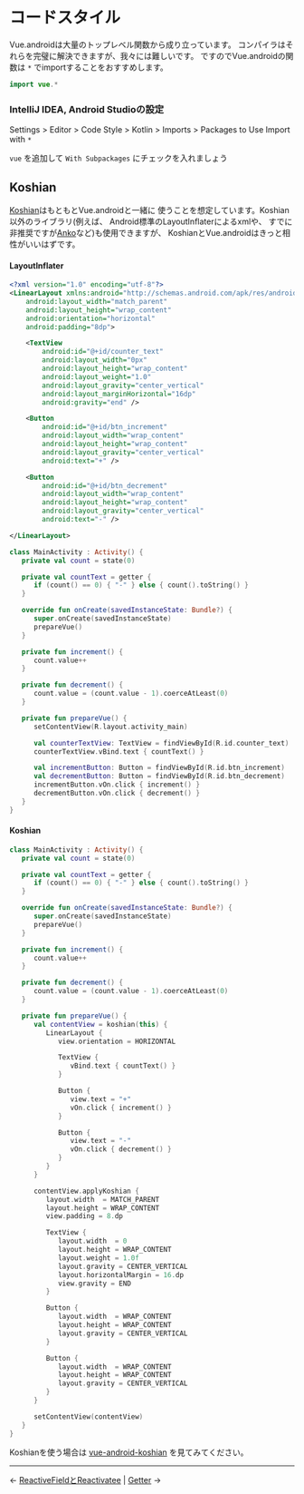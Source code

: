 
コードスタイル
================================================================================

Vue.androidは大量のトップレベル関数から成り立っています。
コンパイラはそれらを完璧に解決できますが、我々には難しいです。
ですのでVue.androidの関数は `*` でimportすることをおすすめします。

```kotlin
import vue.*
```

### IntelliJ IDEA, Android Studioの設定

Settings > Editor > Code Style > Kotlin > Imports > Packages to Use Import with `*`

`vue` を追加して `With Subpackages` にチェックを入れましょう


Koshian
--------------------------------------------------------------------------------

[Koshian](https://github.com/wcaokaze/Koshian)はもともとVue.androidと一緒に
使うことを想定しています。Koshian以外のライブラリ(例えば、
Android標準のLayoutInflaterによるxmlや、
すでに非推奨ですが[Anko](https://github.com/Kotlin/anko)など)も使用できますが、
KoshianとVue.androidはきっと相性がいいはずです。

#### LayoutInflater
```xml
<?xml version="1.0" encoding="utf-8"?>
<LinearLayout xmlns:android="http://schemas.android.com/apk/res/android"
    android:layout_width="match_parent"
    android:layout_height="wrap_content"
    android:orientation="horizontal"
    android:padding="8dp">

    <TextView
        android:id="@+id/counter_text"
        android:layout_width="0px"
        android:layout_height="wrap_content"
        android:layout_weight="1.0"
        android:layout_gravity="center_vertical"
        android:layout_marginHorizontal="16dp"
        android:gravity="end" />

    <Button
        android:id="@+id/btn_increment"
        android:layout_width="wrap_content"
        android:layout_height="wrap_content"
        android:layout_gravity="center_vertical"
        android:text="+" />

    <Button
        android:id="@+id/btn_decrement"
        android:layout_width="wrap_content"
        android:layout_height="wrap_content"
        android:layout_gravity="center_vertical"
        android:text="-" />

</LinearLayout>
```
```kotlin
class MainActivity : Activity() {
   private val count = state(0)

   private val countText = getter {
      if (count() == 0) { "-" } else { count().toString() }
   }

   override fun onCreate(savedInstanceState: Bundle?) {
      super.onCreate(savedInstanceState)
      prepareVue()
   }

   private fun increment() {
      count.value++
   }

   private fun decrement() {
      count.value = (count.value - 1).coerceAtLeast(0)
   }

   private fun prepareVue() {
      setContentView(R.layout.activity_main)

      val counterTextView: TextView = findViewById(R.id.counter_text)
      counterTextView.vBind.text { countText() }

      val incrementButton: Button = findViewById(R.id.btn_increment)
      val decrementButton: Button = findViewById(R.id.btn_decrement)
      incrementButton.vOn.click { increment() }
      decrementButton.vOn.click { decrement() }
   }
}
```

#### Koshian
```kotlin
class MainActivity : Activity() {
   private val count = state(0)

   private val countText = getter {
      if (count() == 0) { "-" } else { count().toString() }
   }

   override fun onCreate(savedInstanceState: Bundle?) {
      super.onCreate(savedInstanceState)
      prepareVue()
   }

   private fun increment() {
      count.value++
   }

   private fun decrement() {
      count.value = (count.value - 1).coerceAtLeast(0)
   }

   private fun prepareVue() {
      val contentView = koshian(this) {
         LinearLayout {
            view.orientation = HORIZONTAL

            TextView {
               vBind.text { countText() }
            }

            Button {
               view.text = "+"
               vOn.click { increment() }
            }

            Button {
               view.text = "-"
               vOn.click { decrement() }
            }
         }
      }

      contentView.applyKoshian {
         layout.width  = MATCH_PARENT
         layout.height = WRAP_CONTENT
         view.padding = 8.dp

         TextView {
            layout.width  = 0
            layout.height = WRAP_CONTENT
            layout.weight = 1.0f
            layout.gravity = CENTER_VERTICAL
            layout.horizontalMargin = 16.dp
            view.gravity = END
         }

         Button {
            layout.width  = WRAP_CONTENT
            layout.height = WRAP_CONTENT
            layout.gravity = CENTER_VERTICAL
         }

         Button {
            layout.width  = WRAP_CONTENT
            layout.height = WRAP_CONTENT
            layout.gravity = CENTER_VERTICAL
         }
      }

      setContentView(contentView)
   }
}
```
Koshianを使う場合は
[vue-android-koshian](https://github.com/wcaokaze/Vue.android/tree/master/vue-android-koshian)
を見てみてください。


* * * * * * * * * * * * * * * * * * * * * * * * * * * * * * * * * * * * * * * *

← [ReactiveFieldとReactivatee](ReactiveFields-and-Reactivatees.md)  |  [Getter](Getters.md) →

